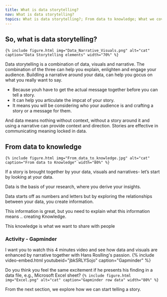 ```yaml
---
title: What is data storytelling?
nav: What is data storytelling?
topics: What is data storytelling?; From data to knowledge; What we cover in this resource
---
```


## So, what is data storytelling?
 `{% include figure.html img="Data_Narrative_Visuals.png" alt="cat" caption="Data Storytelling elements" width="70%" %}`

Data storytelling is a combination of data, visuals and narrative. The combination of the three can help you explain, enlighten and engage your audience.
Buildling a narrative around your data, can help you gocus on what you really want to say.
- Because youh have to get the actual message together before you can tell a story.
- It can help you articulate the impcat of your story.
- It means you will be considering who your audience is and crafting a story or a message for them.

And data means nothing without context, without a story around it and using a narrative can provide context and direction.
Stories are effective in communicating meaning locked in data.

## From data to knowledge
`{% include figure.html img="From_data_to_knowledge.jpg" alt="cat" caption="From data to Knowledge" width="80%" %}`


If a story is brought together by your data, visuals and narratives- let’s start by looking at your data.  

Data is the basis of your research, where you derive your insights.  

Data starts off as numbers and letters but by exploring the relationships between your data, you create information.  

This information is great, but you need to explain what this information means .. creating Knowledge.  

This knowledge is what we want to share with people 

### Activity - Gapminder

I want you to watch this 4 minutes video and see how data and visuals are enhanced by narrative together with Hans Roslling's passion. 
{% include video-embed.html youtubeid="jbkSRLYSojo" caption="Gapminder" %}


Do you think you feel the same excitement if he presents his finding in a data file, e.g., Microsoft Excel sheet?
`{% include figure.html img="Excel.png" alt="cat" caption="Gapminder row data" width="80%" %}`

From the next section, we explore how we can start telling a story.
